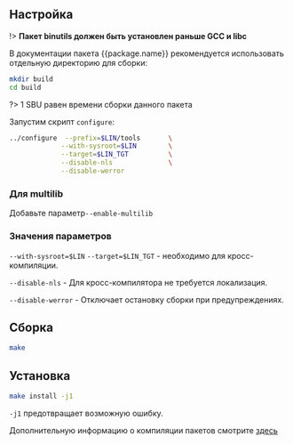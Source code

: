 <package-info :package="package" showsbu></package-info>

<script>
		new Vue({
		el: '#main',
		data: { package: {} },
		mounted: function () {
				this.getPackage('binutils');
		},
		methods: {
			getPackage: function(name) {
					getPackage(name)
					.then(response => this.package = response);
			}
		}
  })
</script>

## Настройка

!> **Пакет binutils должен быть установлен раньше GCC и libc**

В документации пакета {{package.name}} рекомендуется использовать отдельную директорию для сборки:

```bash
mkdir build
cd build
```

?> 1 SBU равен времени сборки данного пакета

Запустим скрипт `configure`:

```bash
../configure  --prefix=$LIN/tools       \
             --with-sysroot=$LIN        \
             --target=$LIN_TGT          \
             --disable-nls              \
             --disable-werror
```

### Для multilib

Добавьте параметр`--enable-multilib`

### Значения параметров

`--with-sysroot=$LIN` `--target=$LIN_TGT` - необходимо для кросс-компиляции.

`--disable-nls` - Для кросс-компилятора не требуется локализация.

`--disable-werror` - Отключает остановку сборки при предупреждениях.

## Сборка

```bash
make
```

## Установка

```bash
make install -j1
```

`-j1` предотвращает возможную ошибку.

Дополнительную информацию о компиляции пакетов смотрите [здесь](../additional/src-compiling.md)
